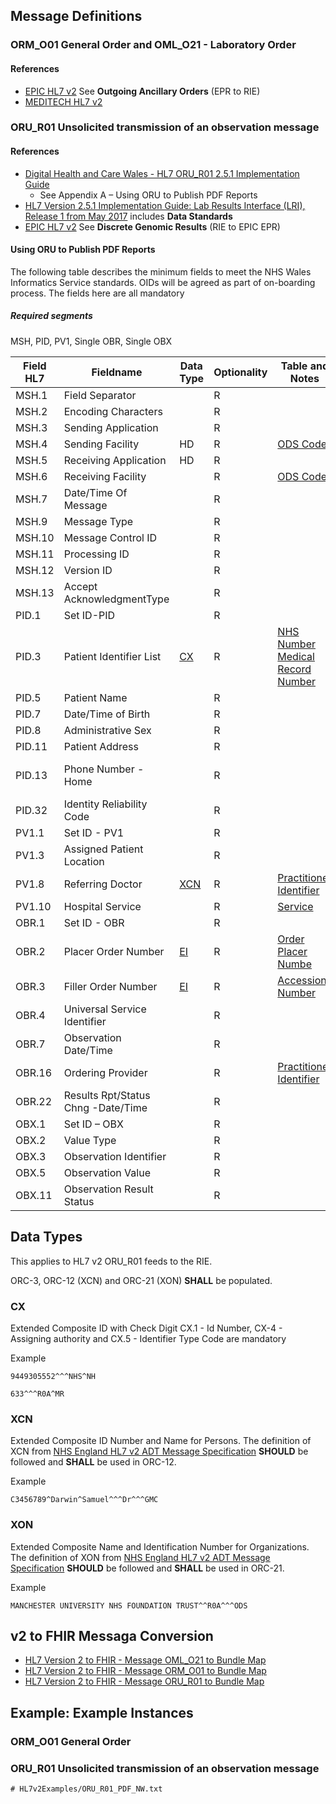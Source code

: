 
## Message Definitions

### ORM_O01 General Order and OML_O21 - Laboratory Order

#### References

 - [EPIC HL7 v2](https://open.epic.com/Interface/HL7v2) See **Outgoing Ancillary Orders** (EPR to RIE)
 - [MEDITECH HL7 v2](https://ehr.meditech.com/sites/default/files/documents/20240613/om-orders-outbound-24.pdf)

### ORU_R01 Unsolicited transmission of an observation message

#### References

- [Digital Health and Care Wales - HL7 ORU_R01 2.5.1 Implementation Guide](DHCW-HL7-v2-5-1-ORUR01-Specification.pdf)
  - See Appendix A – Using ORU to Publish PDF Reports
- [HL7 Version 2.5.1 Implementation Guide: Lab Results Interface (LRI), Release 1 from May 2017](https://confluence.hl7.org/download/attachments/25559919/2018%2004%2003%20-%20V2%20LRI%20-%20Ch.%205%20CG%20and%20Code%20System%20Tables.pdf?api=v2) includes **Data Standards**
- [EPIC HL7 v2](https://open.epic.com/Interface/HL7v2) See **Discrete Genomic Results** (RIE to EPIC EPR)

#### Using ORU to Publish PDF Reports

The following table describes the minimum fields to meet the NHS Wales Informatics Service standards. OIDs
will be agreed as part of on-boarding process. The fields here are all mandatory

##### Required segments

MSH, PID, PV1, Single OBR, Single OBX

| Field HL7 | Fieldname                          | Data Type   | Optionality | Table and Notes                                                                                                        | Example Values                                                                                                                  |
|-----------|------------------------------------|-------------|-------------|------------------------------------------------------------------------------------------------------------------------|---------------------------------------------------------------------------------------------------------------------------------|
| MSH.1     | Field Separator                    |             | R           |                                                                                                                        | &#9;                                                                                                                            |                                                                                                                          | `                                                                                                         |
| MSH.2     | Encoding Characters                |             | R            |                                                                                                                        | ^~\&                                                                                                                            |
| MSH.3     | Sending Application                |             | R            |                                                                                                                        | iGene                                                                                                                           |
| MSH.4     | Sending Facility                   | HD          | R            | [ODS Code](StructureDefinition-OrganisationCode.html)                                                                  | 699X0                                                                                                                           |
| MSH.5     | Receiving Application              | HD          | R            |                                                                                                                        | EPIC                                                                                                                            |
| MSH.6     | Receiving Facility                 |             | R            | [ODS Code](StructureDefinition-OrganisationCode.html)                                                                  | R0A                                                                                                                             |
| MSH.7     | Date/Time Of Message               |             | R            |                                                                                                                        | 20170126143602                                                                                                                  |
| MSH.9     | Message Type                       |             | R            |                                                                                                                        | ORU^R01^ORU_R01                                                                                                                 |
| MSH.10    | Message Control ID                 |             | R            |                                                                                                                        | 2017012614360280000                                                                                                             |
| MSH.11    | Processing ID                      |             | R            |                                                                                                                        | P                                                                                                                               |
| MSH.12    | Version ID                         |             | R            |                                                                                                                        | 2.5.1                                                                                                                           |
| MSH.13    | Accept AcknowledgmentType          |             | R            |                                                                                                                        | AL                                                                                                                              |
| PID.1     | Set ID-PID                         |             | R            |                                                                                                                        | 1                                                                                                                               |
| PID.3     | Patient Identifier List            | [CX](#CX)   | R            | [NHS Number](StructureDefinition-NHSNumber.html) [Medical Record Number](StructureDefinition-MedicalRecordNumber.html) | 633^^^R0A^MR~9449305552^^^NHS^NH                                                             |
| PID.5     | Patient Name                       |             | R            |                                                                                                                        | Bloggs^Joe^^Mr                                                                                                                  |
| PID.7     | Date/Time of Birth                 |             | R            |                                                                                                                        | 20010328                                                                                                                        |
| PID.8     | Administrative Sex                 |             | R            |                                                                                                                        | M                                                                                                                               |
| PID.11    | Patient Address                    |             | R            |                                                                                                                        | Street^Other^Town^County^Postcode                                                                                               |
| PID.13    | Phone Number - Home                |             | R            |                                                                                                                        | 01656 123123^PRN^PH~07927655295^ORN^CP^NET^X.400^abc@home.com~01656 123123~01656123123^PRN^PH^^^abc@home.com~01656123123^PRN^PH |
| PID.32    | Identity Reliability Code          |             | R            |                                                                                                                        | 01                                                                                                                              |
| PV1.1     | Set ID - PV1                       |             | R            |                                                                                                                        | 1                                                                                                                               |
| PV1.3     | Assigned Patient Location          |             | R            |                                                                                                                        | ^^^^^^^^Greendale Surgery^W95023                                                                                                |
| PV1.8     | Referring Doctor                   | [XCN](#XCN) | R            | [Practitioner Identifier](StructureDefinition-EnglandPractitionerIdentifier.html)                                      | 1234567^Jones^Indiana                                                                                                           
| PV1.10    | Hospital Service                   |             | R            | [Service](ValueSet-service.html)                                                                                       | 311                                                                                                                             |
| OBR.1     | Set ID - OBR                       |             | R            |                                                                                                                        | 1                                                                                                                               |
| OBR.2     | Placer Order Number                | [EI](#EI)   | R            | [Order Placer Numbe](StructureDefinition-OrderPlacerNumber.html)                                                       | 287018^^150^L                                                                                                                   |
| OBR.3     | Filler Order Number                | [EI](#EI)   | R            | [Accession Number](StructureDefinition-AccessionNumber.html)                                                           | 287018^^255^ISO                                                                                                                 |
| OBR.4     | Universal Service Identifier       |             | R            |                                                                                                                        | CXR^Chest Xray^RCR National Procedure Codes                                                                                     |
| OBR.7     | Observation Date/Time              |             | R            |                                                                                                                        | 20170126135745                                                                                                                  |
| OBR.16    | Ordering Provider                  |             | R            | [Practitioner Identifier](StructureDefinition-EnglandPractitionerIdentifier.html)                                      | 1234567^Jones^Indiana^^^Dr^^^GMC                                                                                                |
| OBR.22    | Results Rpt/Status Chng -Date/Time |             | R            |                                                                                                                        | 20170126135745                                                                                                                  |
| OBX.1     | Set ID – OBX                       |             | R            |                                                                                                                        | 1                                                                                                                               |
| OBX.2     | Value Type                         |             | R            |                                                                                                                        | ED                                                                                                                              |
| OBX.3     | Observation Identifier             |             | R            |                                                                                                                        | MOLT^MOL TEST NAME^L                                                                                                            |
| OBX.5     | Observation Value                  |             | R            |                                                                                                                        | MOL^IM^PDF^Base64^JVBERI0X...                                                                                                   |
| OBX.11    | Observation Result Status          |             | R            |                                                                                                                        | F                                                                                                                               |


## Data Types

This applies to HL7 v2 ORU_R01 feeds to the RIE.

ORC-3, ORC-12 (XCN) and ORC-21 (XON) **SHALL** be populated.

### CX 

Extended Composite ID with Check Digit
CX.1 - Id Number, CX-4 - Assigning authority and CX.5 - Identifier Type Code are mandatory

Example 

```aiignore
9449305552^^^NHS^NH
```

```aiignore
633^^^R0A^MR
```

### XCN

Extended Composite ID Number and Name for Persons.
The definition of XCN from [NHS England HL7 v2 ADT Message Specification](https://drive.google.com/drive/folders/1FRkyZvWpZB1nCKbvQbo-eW_q9VtlR3Ws) **SHOULD** be followed and **SHALL** be used in ORC-12.

Example

```
C3456789^Darwin^Samuel^^^Dr^^^GMC
```

### XON 

Extended Composite Name and Identification Number for Organizations.
The definition of XON from [NHS England HL7 v2 ADT Message Specification](https://drive.google.com/drive/folders/1FRkyZvWpZB1nCKbvQbo-eW_q9VtlR3Ws) **SHOULD** be followed and **SHALL** be used in ORC-21.

Example

```aiignore
MANCHESTER UNIVERSITY NHS FOUNDATION TRUST^^R0A^^^ODS
```

## v2 to FHIR Messaga Conversion

- [HL7 Version 2 to FHIR - Message OML_O21 to Bundle Map](https://build.fhir.org/ig/HL7/v2-to-fhir/ConceptMap-message-oml-o21-to-bundle.html)
- [HL7 Version 2 to FHIR - Message ORM_O01 to Bundle Map](https://build.fhir.org/ig/HL7/v2-to-fhir/ConceptMap-message-orm-o01-to-bundle.html) 
- [HL7 Version 2 to FHIR - Message ORU_R01 to Bundle Map](https://build.fhir.org/ig/HL7/v2-to-fhir/ConceptMap-message-oru-r01-to-bundle.html)

## Example: Example Instances

### ORM_O01 General Order


### ORU_R01 Unsolicited transmission of an observation message

```aiignore
# HL7v2Examples/ORU_R01_PDF_NW.txt
```
